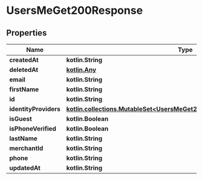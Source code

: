 
# UsersMeGet200Response

## Properties
Name | Type | Description | Notes
------------ | ------------- | ------------- | -------------
**createdAt** | **kotlin.String** |  |  [optional]
**deletedAt** | [**kotlin.Any**](.md) |  |  [optional]
**email** | **kotlin.String** |  |  [optional]
**firstName** | **kotlin.String** |  |  [optional]
**id** | **kotlin.String** |  |  [optional]
**identityProviders** | [**kotlin.collections.MutableSet&lt;UsersMeGet200ResponseIdentityProvidersInner&gt;**](UsersMeGet200ResponseIdentityProvidersInner.md) |  |  [optional]
**isGuest** | **kotlin.Boolean** |  |  [optional]
**isPhoneVerified** | **kotlin.Boolean** |  |  [optional]
**lastName** | **kotlin.String** |  |  [optional]
**merchantId** | **kotlin.String** |  |  [optional]
**phone** | **kotlin.String** |  |  [optional]
**updatedAt** | **kotlin.String** |  |  [optional]



